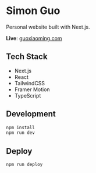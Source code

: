 # Simon Guo

Personal website built with Next.js.

**Live**: [guoxiaoming.com](https://guoxiaoming.com)

## Tech Stack

- Next.js
- React
- TailwindCSS
- Framer Motion
- TypeScript

## Development

```bash
npm install
npm run dev
```

## Deploy

```bash
npm run deploy
```
